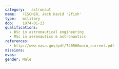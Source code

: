 ```yaml
---
category:	astronaut
name:	FISCHER, Jack David '2fish'
type:	military
dob:	1974-01-23
qualifications:
  - BSc in astronautical engineering
  - MSc in aeronautics & astronautics
references:
  - http://www.nasa.gov/pdf/740566main_current.pdf
missions:
evas:
gender:	Male
---
```

